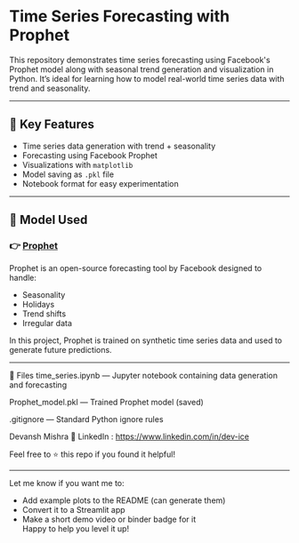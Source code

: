 # Time Series Forecasting with Prophet

This repository demonstrates time series forecasting using Facebook's Prophet model along with seasonal trend generation and visualization in Python. It’s ideal for learning how to model real-world time series data with trend and seasonality.

---

## 📌 Key Features

- Time series data generation with trend + seasonality
- Forecasting using Facebook Prophet
- Visualizations with `matplotlib`
- Model saving as `.pkl` file
- Notebook format for easy experimentation

---

## 🤖 Model Used

### 👉 [Prophet](https://facebook.github.io/prophet/)

Prophet is an open-source forecasting tool by Facebook designed to handle:

- Seasonality
- Holidays
- Trend shifts
- Irregular data

In this project, Prophet is trained on synthetic time series data and used to generate future predictions.

---




📁 Files
time_series.ipynb — Jupyter notebook containing data generation and forecasting

Prophet_model.pkl — Trained Prophet model (saved)

.gitignore — Standard Python ignore rules


Devansh Mishra
📎 LinkedIn  : https://www.linkedin.com/in/dev-ice

Feel free to ⭐ this repo if you found it helpful!



---

Let me know if you want me to:
- Add example plots to the README (can generate them)
- Convert it to a Streamlit app
- Make a short demo video or binder badge for it  
Happy to help you level it up!








